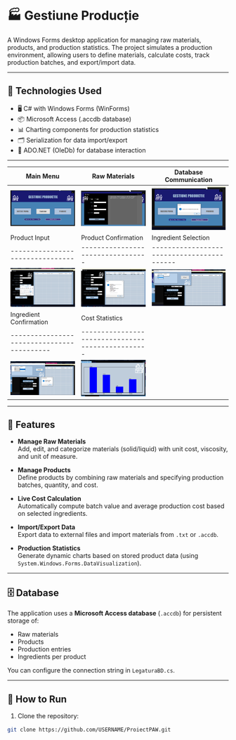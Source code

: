 # 🏭 Gestiune Producție

A Windows Forms desktop application for managing raw materials, products, and production statistics. The project simulates a production environment, allowing users to define materials, calculate costs, track production batches, and export/import data.

---

## 🧩 Technologies Used

- 🖥️ C# with Windows Forms (WinForms)
- 📦 Microsoft Access (.accdb database)
- 📊 Charting components for production statistics
- 🗂️ Serialization for data import/export
- 📁 ADO.NET (OleDb) for database interaction

---
| Main Menu                           | Raw Materials                         | Database Communication                    |
| ----------------------------------- | ------------------------------------- | ----------------------------------------- |
| ![](Screenshots/MeniuPrincipal.png) | ![](Screenshots/FormMateriiPrime.png) | ![](Screenshots/ComunicareBazaDeDate.png) |
| Product Input                    | Product Confirmation              | Ingredient Selection                       |
| -------------------------------- | --------------------------------- | ------------------------------------------ |
| ![](Screenshots/FormProduse.png) | ![](Screenshots/FormProduse2.png) | ![](Screenshots/IngredienteSelectate1.png) |
| Ingredient Confirmation                    | Cost Statistics                                   |
| ------------------------------------------ | ------------------------------------------------- |
| ![](Screenshots/IngredienteSelectate2.png) | ![](Screenshots/StatisticiCostMediuProductie.png) |

---
## 🎯 Features

- **Manage Raw Materials**  
  Add, edit, and categorize materials (solid/liquid) with unit cost, viscosity, and unit of measure.

- **Manage Products**  
  Define products by combining raw materials and specifying production batches, quantity, and cost.

- **Live Cost Calculation**  
  Automatically compute batch value and average production cost based on selected ingredients.

- **Import/Export Data**  
  Export data to external files and import materials from `.txt` or `.accdb`.

- **Production Statistics**  
  Generate dynamic charts based on stored product data (using `System.Windows.Forms.DataVisualization`).

---

## 🗄️ Database

The application uses a **Microsoft Access database** (`.accdb`) for persistent storage of:

- Raw materials
- Products
- Production entries
- Ingredients per product

You can configure the connection string in `LegaturaBD.cs`.

---

## 🚀 How to Run

1. Clone the repository:
```bash
git clone https://github.com/USERNAME/ProiectPAW.git
